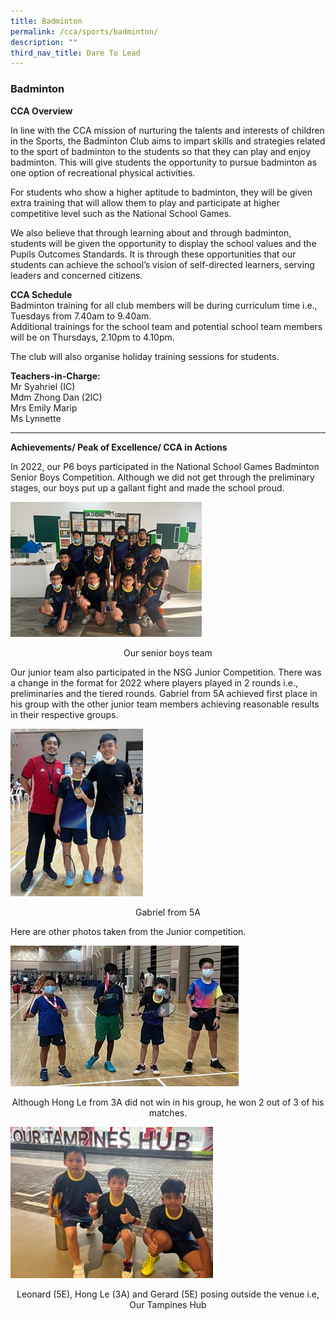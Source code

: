 ```yaml
---
title: Badminton
permalink: /cca/sports/badminton/
description: ""
third_nav_title: Dare To Lead
---
```

### Badminton

**CCA Overview**

In line with the CCA mission of nurturing the talents and interests of children in the Sports, the Badminton Club aims to impart skills and strategies related to the sport of badminton to the students so that they can play and enjoy badminton. This will give students the opportunity to pursue badminton as one option of recreational physical activities. 

For students who show a higher aptitude to badminton, they will be given extra training that will allow them to play and participate at higher competitive level such as the National School Games.

We also believe that through learning about and through badminton, students will be given the opportunity to display the school values and the Pupils Outcomes Standards. It is through these opportunities that our students can achieve the school’s vision of self-directed learners, serving leaders and concerned citizens.


**CCA Schedule**<br>
Badminton training for all club members will be during curriculum time i.e., Tuesdays from 7.40am to 9.40am.<br>
Additional trainings for the school team and potential school team members will be on Thursdays, 2.10pm to 4.10pm.

The club will also organise holiday training sessions for students.

**Teachers-in-Charge:**<br>
Mr Syahriel (IC)<br>
Mdm Zhong Dan (2IC)<br>
Mrs Emily Marip<br>
Ms Lynnette<br>

____________________

**Achievements/ Peak of Excellence/ CCA in Actions**

In 2022, our P6 boys participated in the National School Games Badminton Senior Boys Competition. Although we did not get through the preliminary stages, our boys put up a gallant fight and made the school proud.

![](/images/Badminton%2001.jpg)
<center>Our senior boys team</center>

Our junior team also participated in the NSG Junior Competition. There was a change in the format for 2022 where players played in 2 rounds i.e., preliminaries and the tiered rounds. Gabriel from 5A achieved first place in his group with the other junior team members achieving reasonable results in their respective groups.

![](/images/Badminton%2002.jpg)
<center>Gabriel from 5A</center>

Here are other photos taken from the Junior competition.

![](/images/Badminton%2003.jpg)
<center>Although Hong Le from 3A did not win in his group, he won 2 out of 3 of his matches.</center>

![](/images/Badminton%2004.jpg)
<center>Leonard (5E), Hong Le (3A) and Gerard (5E) posing outside the venue i.e, Our Tampines Hub</center>